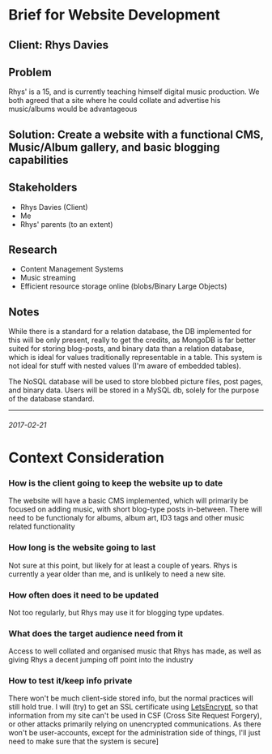 # Brief for Website Development

## Client: Rhys Davies
## Problem
Rhys' is a 15, and is currently teaching himself digital music production. We both agreed that a site where he could collate and advertise his music/albums would be advantageous

## Solution: Create a website with a functional CMS, Music/Album gallery, and basic blogging capabilities

## Stakeholders
- Rhys Davies (Client)
- Me
- Rhys' parents (to an extent)

## Research
- Content Management Systems
- Music streaming
- Efficient resource storage online (blobs/Binary Large Objects)

## Notes
While there is a standard for a relation database, the DB implemented for this will be only present, really to get the credits, as MongoDB is far better suited for storing blog-posts, and binary data than a relation database, which is ideal for values traditionally representable in a table. This system is not ideal for stuff with nested values (I'm aware of embedded tables).

The NoSQL database will be used to store blobbed picture files, post pages, and binary data. Users will be stored in a MySQL db, solely for the purpose of the database standard.

---
###### 2017-02-21

# Context Consideration

### How is the client going to keep the website up to date
The website will have a basic CMS implemented, which will primarily be focused on adding music, with short blog-type posts in-between. There will need to be functionaly for albums, album art, ID3 tags and other music related functionality

### How long is the website going to last
Not sure at this point, but likely for at least a couple of years. Rhys is currently a year older than me, and is unlikely to need a new site.

### How often does it need to be updated
Not too regularly, but Rhys may use it for blogging type updates.

### What does the target audience need from it
Access to well collated and organised music that Rhys has made, as well as giving Rhys a decent jumping off point into the industry

### How to test it/keep info private
There won't be much client-side stored info, but the normal practices will still hold true. I will (try) to get an SSL certificate using [LetsEncrypt](https://letsencrypt.org/), so that information from my site can't be used in CSF (Cross Site Request Forgery), or other attacks primarily relying on unencrypted communications. As there won't be user-accounts, except for the administration side of things, I'll just need to make sure that the system is secure]
